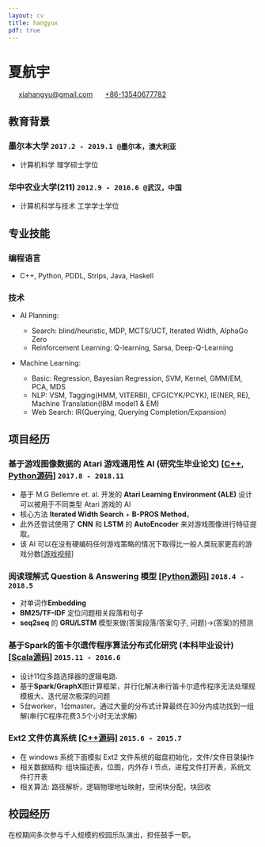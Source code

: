 ```yaml
---
layout: cv
title: hangyux
pdf: true
---
```

# 夏航宇

<div id="webaddress">
<i class="fi-mail" style="margin-left:1em"></i>
<a href="xiahangyu@gmail.com" style="margin-left:0.5em">xiahangyu@gmail.com</a>
<i class="fi-telephone" style="margin-left:1em"></i>
  <a href="xiahangyu@gmail.com" style="margin-left:0.5em">+86-13540677782</a>
</div>

## **教育背景**
### **墨尔本大学** `2017.2 - 2019.1 @墨尔本，澳大利亚`
- 计算机科学 理学硕士学位
  
### **华中农业大学(211)** `2012.9 - 2016.6 @武汉，中国`
- 计算机科学与技术 工学学士学位

## **专业技能**

### **编程语言**
- C++, Python, PDDL, Strips, Java, Haskell
  
### **技术**
- AI Planning:
    - Search: blind/heuristic, MDP, MCTS/UCT, Iterated Width, AlphaGo Zero
    - Reinforcement Learning: Q-learning, Sarsa, Deep-Q-Learning  
  
- Machine Learning: 
    - Basic: Regression, Bayesian Regression, SVM, Kernel, GMM/EM, PCA, MDS
    - NLP: VSM, Tagging(HMM, VITERBI), CFG(CYK/PCYK), IE(NER, RE), Machine Translation(IBM model1 & EM)
    - Web Search: IR(Querying, Querying Completion/Expansion)

## **项目经历**
### **基于游戏图像数据的 Atari 游戏通用性 AI (研究生毕业论文)** [[C++, Python源码](https://github.com/xiahangyu/ALE-Atari-Width)] `2017.8 - 2018.11`
  - 基于 M.G Bellemre et. al. 开发的 **Atari Learning Environment (ALE)** 设计可以被用于不同类型 Atari 游戏的 AI
  - 核心方法 **Iterated Width Search** + **B-PROS Method**。
  - 此外还尝试使用了 **CNN** 和 **LSTM** 的 **AutoEncoder** 来对游戏图像进行特征提取。
  - 该 AI 可以在没有硬编码任何游戏策略的情况下取得比一般人类玩家更高的游戏分数[[游戏视频](https://www.youtube.com/channel/UC9QnDPExehDjGwc428EXnyg/playlists)]

### **阅读理解式 Question & Answering 模型** [[Python源码](https://github.com/xiahangyu/Question-Answering)] `2018.4 - 2018.5`
  - 对单词作**Embedding**
  - **BM25/TF-IDF** 定位问题相关段落和句子
  - **seq2seq** 的 **GRU/LSTM** 模型来做(答案段落/答案句子, 问题)->(答案)的预测

### **基于Spark的笛卡尔遗传程序算法分布式化研究 (本科毕业设计)** [[Scala源码](https://github.com/xiahangyu/Spark-CGP)] `2015.11 - 2016.6`
  - 设计11位多路选择器的逻辑电路. 
  - 基于**Spark/GraphX**图计算框架，并行化解决串行笛卡尔遗传程序无法处理规模极大、迭代层次极深的问题
  - 5台worker，1台master。通过大量的分布式计算最终在30分内成功找到一组解(串行C程序花费3.5个小时无法求解)

### **Ext2 文件仿真系统** [[C++源码]](https://github.com/xiahangyu/Ext2-simulation) `2015.6 - 2015.7`
  - 在 windows 系统下面模拟 Ext2 文件系统的磁盘初始化，文件/文件目录操作
  - 相关数据结构: 组块描述表，位图，内外存 i 节点，进程文件打开表，系统文件打开表
  - 相关算法: 路径解析，逻辑物理地址映射，空闲块分配，块回收

## **校园经历**
在校期间多次参与千人规模的校园乐队演出，担任鼓手一职。

<!-- ### Footer

Last updated: Nov 2018 -->
